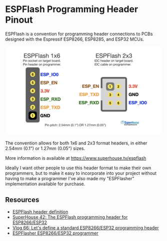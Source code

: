 ESPFlash Programming Header Pinout
==================================

ESPFlash is a convention for programming header connections to PCBs
designed with the Espressif ESP8266, ESP8285, and ESP32 MCUs.

![diagram of ESPFlash pinouts](ESPFlash-pinouts.jpeg)

The convention allows for both 1x6 and 2x3 format headers, in either
2.54mm (0.1") or 1.27mm (0.05") sizes.

More information is available at https://www.superhouse.tv/espflash

Ideally I want other people to use this header format to make their
own programmers, but to make it easy to incorporate into your project
without having to make a programmer I've also made my "ESPFlasher"
implementation available for purchase.

## Resources

 * [ESPFlash header definition](https://www.superhouse.tv/espflash)
 * [SuperHouse 42: The ESPFlash programming header for ESP8266/ESP32](https://www.superhouse.tv/42-the-espflash-programming-header-for-esp8266-esp32/)
 * [Vlog 66: Let's define a standard ESP8266/ESP32 programming header](https://www.superhouse.tv/vlog-66-lets-define-a-standard-esp8266-esp32-programming-header/)
 * [ESPFlasher ESP8266/ESP32 programmer](https://www.superhouse.tv/espflasher)
